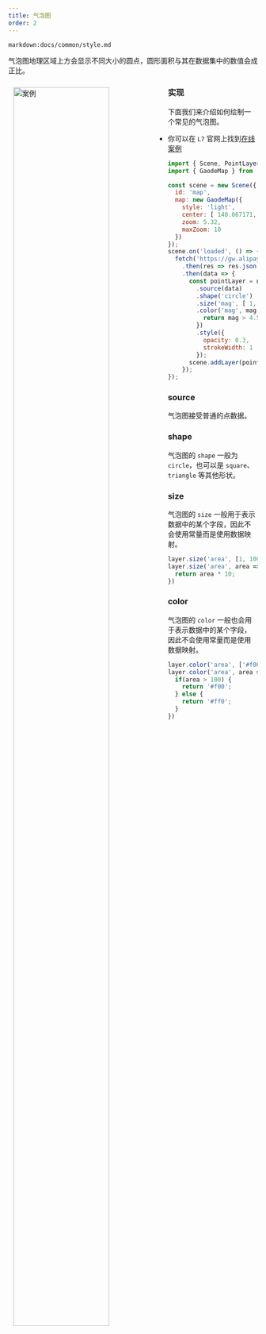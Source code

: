 ```yaml
---
title: 气泡图
order: 2
---
```

`markdown:docs/common/style.md`

气泡图地理区域上方会显示不同大小的圆点，圆形面积与其在数据集中的数值会成正比。

<div>
  <div style="width:60%;float:left; margin: 10px;">
    <img  width="80%" alt="案例" src='https://gw.alipayobjects.com/mdn/antv_site/afts/img/A*fNGiS7YI1tIAAAAAAAAAAABkARQnAQ'>
  </div>
</div>

### 实现

下面我们来介绍如何绘制一个常见的气泡图。

- 你可以在 `L7` 官网上找到[在线案例](/zh/examples/point/bubble/#point)

```javascript
import { Scene, PointLayer } from '@antv/l7';
import { GaodeMap } from '@antv/l7-maps';

const scene = new Scene({
  id: 'map',
  map: new GaodeMap({
    style: 'light',
    center: [ 140.067171, 36.26186 ],
    zoom: 5.32,
    maxZoom: 10
  })
});
scene.on('loaded', () => {
  fetch('https://gw.alipayobjects.com/os/basement_prod/d3564b06-670f-46ea-8edb-842f7010a7c6.json')
    .then(res => res.json())
    .then(data => {
      const pointLayer = new PointLayer({})
        .source(data)
        .shape('circle')
        .size('mag', [ 1, 25 ])
        .color('mag', mag => {
          return mag > 4.5 ? '#5B8FF9' : '#5CCEA1';
        })
        .style({
          opacity: 0.3,
          strokeWidth: 1
        });
      scene.addLayer(pointLayer);
    });
});
```

### source

气泡图接受普通的点数据。
### shape

气泡图的 `shape` 一般为 `circle`，也可以是 `square`、`triangle` 等其他形状。

### size

气泡图的 `size` 一般用于表示数据中的某个字段，因此不会使用常量而是使用数据映射。

```js
layer.size('area', [1, 100]); // 使用区间映射
layer.size('area', area => {  // 使用回调函数实现映射
  return area * 10;
})
```

### color

气泡图的 `color` 一般也会用于表示数据中的某个字段，因此不会使用常量而是使用数据映射。

```js
layer.color('area', ['#f00', '#ff0']); // 使用区间映射
layer.color('area', area => {  // 使用回调函数实现映射
  if(area > 100) {
    return '#f00';
  } else {
    return '#ff0';
  }
})
```